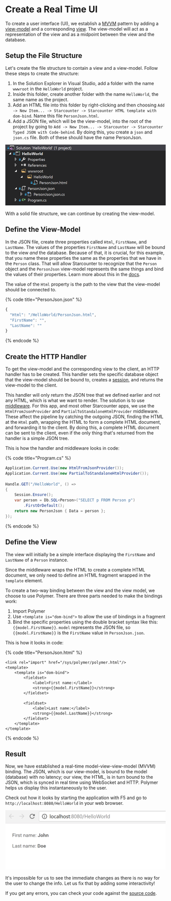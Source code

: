 # Create a Real Time UI

To create a user interface \(UI\), we establish a [MVVM](https://en.wikipedia.org/wiki/Model–view–viewmodel) pattern by adding a [view-model](../guides/web-apps/starcounter-mvvm.md#tier-2---the-view-model) and a corresponding [view](../guides/web-apps/html-views.md). The view-model will act as a representation of the view and as a midpoint between the view and the database.

## Setup the File Structure

Let's create the file structure to contain a view and a view-model. Follow these steps to create the structure:

1. In the Solution Explorer in Visual Studio, add a folder with the name `wwwroot` in the `HelloWorld` project.
2. Inside this folder, create another folder with the name `HelloWorld`, the same name as the project.
3. Add an HTML file into this folder by right-clicking and then choosing `Add -> New Item... -> Starcounter -> Starcounter HTML template with dom-bind`. Name this file `PersonJson.html`.
4. Add a JSON file, which will be the view-model, into the root of the project by going to `Add -> New Item... -> Starcounter -> Starcounter Typed JSON with Code-behind`. By doing this, you create a `json` and `json.cs` file. Both of these should have the name PersonJson.

![](../.gitbook/assets/file-structure%20%283%29.PNG)

With a solid file structure, we can continue by creating the view-model.

## Define the View-Model

In the JSON file, create three properties called `Html`, `FirstName`, and `LastName`. The values of the properties `FirstName` and `LastName` will be bound to the view _and_ the database. Because of that, it is crucial, for this example, that you name these properties the same as the properties that we have in the `Person` class. That will allow Starcounter to recognize that the `Person` object and the `PersonJson` view-model represents the same things and bind the values of their properties. Learn more about this in the [docs](../guides/typed-json/json-data-bindings.md).

The value of the `Html` property is the path to the view that the view-model should be connected to.

{% code title="PersonJson.json" %}
```javascript
{
  "Html": "/HelloWorld/PersonJson.html",
  "FirstName": "",
  "LastName": ""
}
```
{% endcode %}

## Create the HTTP Handler

To get the view-model and the corresponding view to the client, an HTTP handler has to be created. This handler sets the specific database object that the view-model should be bound to, creates a [session](../guides/web-apps/sessions.md), and returns the view-model to the client.

This handler will only return the JSON tree that we defined earlier and not any HTML, which is what we want to render. The solution is to use [middleware](../guides/network/middleware.md). For this app, and most other Starcounter apps, we use the `HtmlFromJsonProvider` and `PartialToStandaloneHtmlProvider` middleware. These affect the pipeline by catching the outgoing JSON, finding the HTML at the `Html` path, wrapping the HTML to form a complete HTML document, and forwarding it to the client. By doing this, a complete HTML document can be sent to the client, even if the only thing that's returned from the handler is a simple JSON tree.

This is how the handler and middleware looks in code:

{% code title="Program.cs" %}
```csharp
Application.Current.Use(new HtmlFromJsonProvider());
Application.Current.Use(new PartialToStandaloneHtmlProvider());

Handle.GET("/HelloWorld", () =>
{
    Session.Ensure();
    var person = Db.SQL<Person>("SELECT p FROM Person p")
        .FirstOrDefault();
    return new PersonJson { Data = person };
});
```
{% endcode %}

## Define the View

The view will initially be a simple interface displaying the `FirstName` and `LastName` of a `Person` instance.

Since the middleware wraps the HTML to create a complete HTML document, we only need to define an HTML fragment wrapped in the `template` element.

To create a two-way binding between the view and the view model, we choose to use Polymer. There are three parts needed to make the bindings work:  
1. Import Polymer  
2. Use `<template is="dom-bind">` to allow the use of bindings in a fragment  
3. Bind the specific properties using the double bracket syntax like this: `{{model.FirstName}}`. `model` represents the JSON file, so `{{model.FirstName}}` is the `FirstName` value in `PersonJson.json`.

This is how it looks in code:

{% code title="PersonJson.html" %}
```markup
<link rel="import" href="/sys/polymer/polymer.html"/>
<template>
    <template is="dom-bind">
        <fieldset>
            <label>First name:</label>
            <strong>{{model.FirstName}}</strong>
        </fieldset>

        <fieldset>
            <label>Last name:</label>
            <strong>{{model.LastName}}</strong>
        </fieldset>
    </template>
</template>
```
{% endcode %}

## Result

Now, we have established a real-time model-view-view-model \(MVVM\) binding. The JSON, which is our view-model, is bound to the model \(database\) with no latency; our view, the HTML, is in turn bound to the JSON, which is synced in real time using WebSocket and HTTP. Polymer helps us display this instantaneously to the user.

Check out how it looks by starting the application with F5 and go to `http://localhost:8080/HelloWorld` in your web browser.  


![](../.gitbook/assets/part2%20%282%29.png)

It's impossible for us to see the immediate changes as there is no way for the user to change the info. Let us fix that by adding some interactivity!

If you get any errors, you can check your code against the [source code](https://github.com/StarcounterApps/HelloWorld/commit/ce3e787313aacbd6d8f6d18956ab39e24befc452).

